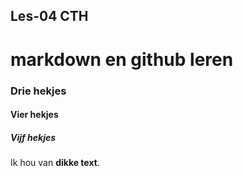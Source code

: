 ## Les-04 CTH

# markdown en github leren

### Drie hekjes

#### Vier hekjes

##### Vijf hekjes

Ik hou van **dikke text**.